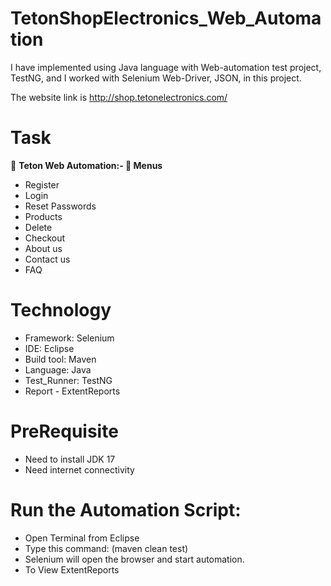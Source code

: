 
<h1 align="left">TetonShopElectronics_Web_Automation</h1>
  
I have implemented using Java language with Web-automation test project, TestNG, and I worked with Selenium Web-Driver, JSON, in this project.

The website link is http://shop.tetonelectronics.com/

<h1 align="left">Task</h1>

🔭 **Teton Web Automation:- 🌱 Menus**

- Register
- Login
- Reset Passwords
- Products
- Delete
- Checkout
- About us
- Contact us
- FAQ

<h1 align="left">Technology</h1>
  
- Framework: Selenium
- IDE: Eclipse
- Build tool: Maven
- Language: Java
- Test_Runner: TestNG
- Report - ExtentReports
  
<h1 align="left">PreRequisite</h1>
  
- Need to install JDK 17
- Need internet connectivity
  
<h1 align="left">Run the Automation Script:</h1>
  
- Open Terminal from Eclipse
- Type this command: (maven clean test)
- Selenium will open the browser and start automation.
- To View ExtentReports
